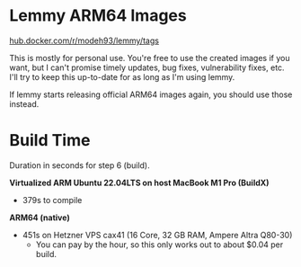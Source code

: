 # Lemmy ARM64 Images

[hub.docker.com/r/modeh93/lemmy/tags](https://hub.docker.com/r/modeh93/lemmy/tags)

This is mostly for personal use. You're free to use the created images if you want, but I can't promise timely updates, bug fixes, vulnerability fixes, etc. I'll try to keep this up-to-date for as long as I'm using lemmy.

If lemmy starts releasing official ARM64 images again, you should use those instead.

# Build Time

Duration in seconds for step 6 (build).


**Virtualized ARM Ubuntu 22.04LTS on host MacBook M1 Pro (BuildX)**
- 379s to compile

**ARM64 (native)**
- 451s on Hetzner VPS cax41 (16 Core, 32 GB RAM, Ampere Altra Q80-30)
    - You can pay by the hour, so this only works out to about $0.04 per build.